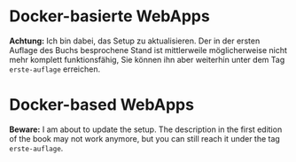 # Docker-basierte WebApps

**Achtung:** Ich bin dabei, das Setup zu aktualisieren. Der in der ersten
Auflage des Buchs besprochene Stand ist mittlerweile möglicherweise nicht
mehr komplett funktionsfähig, Sie können ihn aber weiterhin
unter dem Tag `erste-auflage` erreichen.

# Docker-based WebApps

**Beware:** I am about to update the setup.
The description in the first edition of the book may not work
anymore, but you can still reach it under the tag `erste-auflage`.
